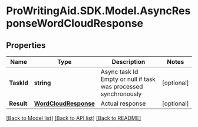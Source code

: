 # ProWritingAid.SDK.Model.AsyncResponseWordCloudResponse
## Properties

Name | Type | Description | Notes
------------ | ------------- | ------------- | -------------
**TaskId** | **string** | Async task Id  Empty or null if task was processed synchronously | [optional] 
**Result** | [**WordCloudResponse**](WordCloudResponse.md) | Actual response | [optional] 

[[Back to Model list]](../README.md#documentation-for-models) [[Back to API list]](../README.md#documentation-for-api-endpoints) [[Back to README]](../README.md)

